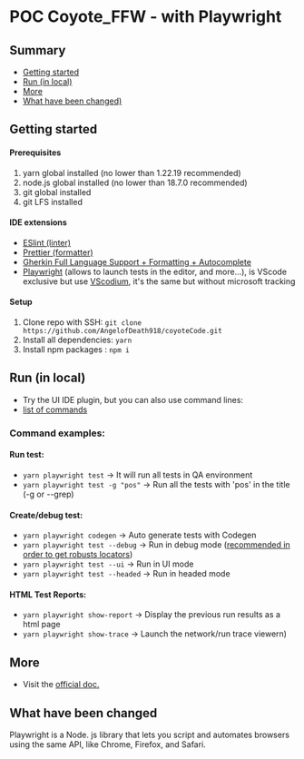 # POC Coyote_FFW - with Playwright

## Summary

- [Getting started ](#getting-started-in-local-for-creation-or-debug)
- [Run (in local)](#run-in-local)
- [More](#more)
- [What have been changed)](#what-have-been-changed)

## Getting started 

#### Prerequisites

1. yarn global installed (no lower than 1.22.19 recommended)
2. node.js global installed (no lower than 18.7.0 recommended)
3. git global installed
4. git LFS installed 

#### IDE extensions

- [ESlint (linter)](https://open-vsx.org/extension/dbaeumer/vscode-eslint)
- [Prettier (formatter)](https://open-vsx.org/extension/esbenp/prettier-vscode)
- [Gherkin Full Language Support + Formatting + Autocomplete](https://open-vsx.org/extension/alexkrechik/cucumberautocomplete)
- [Playwright](https://open-vsx.org/extension/ms-playwright/playwright) (allows to launch tests in the editor, and more...), is VScode exclusive but use [VScodium](https://payplug-prod.atlassian.net/wiki/spaces/F/pages/128581677/Workspace+setup), it's the same but without microsoft tracking

#### Setup

1. Clone repo with SSH: `git clone https://github.com/AngelofDeath918/coyoteCode.git `
2. Install all dependencies: `yarn`
3. Install npm packages : `npm i`

## Run (in local)
- Try the UI IDE plugin, but you can also use command lines:
- [list of commands](https://playwright.dev/docs/running-tests#command-line)

### Command examples:

#### Run test:

- `yarn playwright test` -> It will run all tests in QA environment
- `yarn playwright test -g "pos"` -> Run all the tests with 'pos' in the title (-g or --grep)

#### Create/debug test:

- `yarn playwright codegen` -> Auto generate tests with Codegen
- `yarn playwright test --debug` -> Run in debug mode ([recommended in order to get robusts locators](https://payplug-prod.atlassian.net/wiki/spaces/F/pages/159285394/Locators+selectors+DOM+elements#Advantage-of---debug-command-on-alternatives-%E2%80%98codegen-or---ui-modes%E2%80%99))
- `yarn playwright test --ui` -> Run in UI mode
- `yarn playwright test --headed` -> Run in headed mode

#### HTML Test Reports:

- `yarn playwright show-report` -> Display the previous run results as a html page
- `yarn playwright show-trace` -> Launch the network/run trace viewern)

## More

- Visit the [official doc.](https://playwright.dev/docs/intro) 

## What have been changed
Playwright is a Node. js library that lets you script and automates browsers using the same API, like Chrome, Firefox, and Safari.